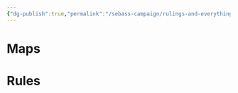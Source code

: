 ```yaml
---
{"dg-publish":true,"permalink":"/sebass-campaign/rulings-and-everything/"}
---
```


# Maps


# Rules






